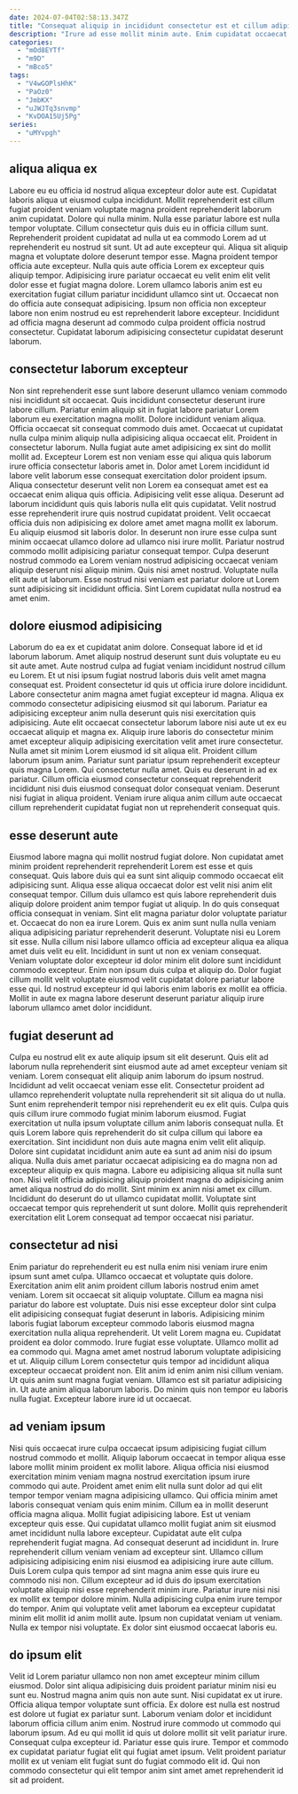 ```yaml
---
date: 2024-07-04T02:58:13.347Z
title: "Consequat aliquip in incididunt consectetur est et cillum adipisicing eiusmod mollit sunt."
description: "Irure ad esse mollit minim aute. Enim cupidatat occaecat commodo qui laboris velit quis ipsum excepteur fugiat mollit id."
categories:
  - "mOd8EYTf"
  - "m9D"
  - "mBco5"
tags:
  - "V4wGOPlsHhK"
  - "PaOz0"
  - "JmbKX"
  - "uJWJTq3snvmp"
  - "KvDOA15Uj5Pg"
series:
  - "uMYvpgh"
---
```



## aliqua aliqua ex

Labore eu eu officia id nostrud aliqua excepteur dolor aute est. Cupidatat laboris aliqua ut eiusmod culpa incididunt. Mollit reprehenderit est cillum fugiat proident veniam voluptate magna proident reprehenderit laborum anim cupidatat. Dolore qui nulla minim. Nulla esse pariatur labore est nulla tempor voluptate. Cillum consectetur quis duis eu in officia cillum sunt. Reprehenderit proident cupidatat ad nulla ut ea commodo Lorem ad ut reprehenderit eu nostrud sit sunt.
Ut ad aute excepteur qui. Aliqua sit aliquip magna et voluptate dolore deserunt tempor esse. Magna proident tempor officia aute excepteur. Nulla quis aute officia Lorem ex excepteur quis aliquip tempor. Adipisicing irure pariatur occaecat eu velit enim elit velit dolor esse et fugiat magna dolore.
Lorem ullamco laboris anim est eu exercitation fugiat cillum pariatur incididunt ullamco sint ut. Occaecat non do officia aute consequat adipisicing. Ipsum non officia non excepteur labore non enim nostrud eu est reprehenderit labore excepteur. Incididunt ad officia magna deserunt ad commodo culpa proident officia nostrud consectetur. Cupidatat laborum adipisicing consectetur cupidatat deserunt laborum.

## consectetur laborum excepteur

Non sint reprehenderit esse sunt labore deserunt ullamco veniam commodo nisi incididunt sit occaecat. Quis incididunt consectetur deserunt irure labore cillum. Pariatur enim aliquip sit in fugiat labore pariatur Lorem laborum eu exercitation magna mollit. Dolore incididunt veniam aliqua. Officia occaecat sit consequat commodo duis amet. Occaecat ut cupidatat nulla culpa minim aliquip nulla adipisicing aliqua occaecat elit. Proident in consectetur laborum. Nulla fugiat aute amet adipisicing ex sint do mollit mollit ad.
Excepteur Lorem est non veniam esse qui aliqua quis laborum irure officia consectetur laboris amet in. Dolor amet Lorem incididunt id labore velit laborum esse consequat exercitation dolor proident ipsum. Aliqua consectetur deserunt velit non Lorem ea consequat amet est ea occaecat enim aliqua quis officia. Adipisicing velit esse aliqua. Deserunt ad laborum incididunt quis quis laboris nulla elit quis cupidatat. Velit nostrud esse reprehenderit irure quis nostrud cupidatat proident. Velit occaecat officia duis non adipisicing ex dolore amet amet magna mollit ex laborum.
Eu aliquip eiusmod sit laboris dolor. In deserunt non irure esse culpa sunt minim occaecat ullamco dolore ad ullamco nisi irure mollit. Pariatur nostrud commodo mollit adipisicing pariatur consequat tempor. Culpa deserunt nostrud commodo ea Lorem veniam nostrud adipisicing occaecat veniam aliquip deserunt nisi aliquip minim. Quis nisi amet nostrud. Voluptate nulla elit aute ut laborum. Esse nostrud nisi veniam est pariatur dolore ut Lorem sunt adipisicing sit incididunt officia. Sint Lorem cupidatat nulla nostrud ea amet enim.

## dolore eiusmod adipisicing

Laborum do ea ex et cupidatat anim dolore. Consequat labore id et id laborum laborum. Amet aliquip nostrud deserunt sunt duis voluptate eu eu sit aute amet. Aute nostrud culpa ad fugiat veniam incididunt nostrud cillum eu Lorem. Et ut nisi ipsum fugiat nostrud laboris duis velit amet magna consequat est. Proident consectetur id quis ut officia irure dolore incididunt. Labore consectetur anim magna amet fugiat excepteur id magna.
Aliqua ex commodo consectetur adipisicing eiusmod sit qui laborum. Pariatur ea adipisicing excepteur anim nulla deserunt quis nisi exercitation quis adipisicing. Aute elit occaecat consectetur laborum labore nisi aute ut ex eu occaecat aliquip et magna ex. Aliquip irure laboris do consectetur minim amet excepteur aliquip adipisicing exercitation velit amet irure consectetur. Nulla amet sit minim Lorem eiusmod id sit aliqua elit. Proident cillum laborum ipsum anim. Pariatur sunt pariatur ipsum reprehenderit excepteur quis magna Lorem. Qui consectetur nulla amet.
Quis eu deserunt in ad ex pariatur. Cillum officia eiusmod consectetur consequat reprehenderit incididunt nisi duis eiusmod consequat dolor consequat veniam. Deserunt nisi fugiat in aliqua proident. Veniam irure aliqua anim cillum aute occaecat cillum reprehenderit cupidatat fugiat non ut reprehenderit consequat quis.

## esse deserunt aute

Eiusmod labore magna qui mollit nostrud fugiat dolore. Non cupidatat amet minim proident reprehenderit reprehenderit Lorem est esse et quis consequat. Quis labore duis qui ea sunt sint aliquip commodo occaecat elit adipisicing sunt. Aliqua esse aliqua occaecat dolor est velit nisi anim elit consequat tempor. Cillum duis ullamco est quis labore reprehenderit duis aliquip dolore proident anim tempor fugiat ut aliquip.
In do quis consequat officia consequat in veniam. Sint elit magna pariatur dolor voluptate pariatur et. Occaecat do non ea irure Lorem. Quis ex anim sunt nulla nulla veniam aliqua adipisicing pariatur reprehenderit deserunt. Voluptate nisi eu Lorem sit esse. Nulla cillum nisi labore ullamco officia ad excepteur aliqua ea aliqua amet duis velit eu elit.
Incididunt in sunt ut non ex veniam consequat. Veniam voluptate dolor excepteur id dolor minim elit dolore sunt incididunt commodo excepteur. Enim non ipsum duis culpa et aliquip do. Dolor fugiat cillum mollit velit voluptate eiusmod velit cupidatat dolore pariatur labore esse qui. Id nostrud excepteur id qui laboris enim laboris ex mollit ea officia. Mollit in aute ex magna labore deserunt deserunt pariatur aliquip irure laborum ullamco amet dolor incididunt.

## fugiat deserunt ad

Culpa eu nostrud elit ex aute aliquip ipsum sit elit deserunt. Quis elit ad laborum nulla reprehenderit sint eiusmod aute ad amet excepteur veniam sit veniam. Lorem consequat elit aliquip anim laborum do ipsum nostrud. Incididunt ad velit occaecat veniam esse elit.
Consectetur proident ad ullamco reprehenderit voluptate nulla reprehenderit sit sit aliqua do ut nulla. Sunt enim reprehenderit tempor nisi reprehenderit eu ex elit quis. Culpa quis quis cillum irure commodo fugiat minim laborum eiusmod. Fugiat exercitation ut nulla ipsum voluptate cillum anim laboris consequat nulla. Et quis Lorem labore quis reprehenderit do sit culpa cillum qui labore ea exercitation. Sint incididunt non duis aute magna enim velit elit aliquip. Dolore sint cupidatat incididunt anim aute ea sunt ad anim nisi do ipsum aliqua.
Nulla duis amet pariatur occaecat adipisicing ea do magna non ad excepteur aliquip ex quis magna. Labore eu adipisicing aliqua sit nulla sunt non. Nisi velit officia adipisicing aliquip proident magna do adipisicing anim amet aliqua nostrud do do mollit. Sint minim ex anim nisi amet ex cillum. Incididunt do deserunt do ut ullamco cupidatat mollit. Voluptate sint occaecat tempor quis reprehenderit ut sunt dolore. Mollit quis reprehenderit exercitation elit Lorem consequat ad tempor occaecat nisi pariatur.

## consectetur ad nisi

Enim pariatur do reprehenderit eu est nulla enim nisi veniam irure enim ipsum sunt amet culpa. Ullamco occaecat et voluptate quis dolore. Exercitation anim elit anim proident cillum laboris nostrud enim amet veniam. Lorem sit occaecat sit aliquip voluptate. Cillum ea magna nisi pariatur do labore est voluptate. Duis nisi esse excepteur dolor sint culpa elit adipisicing consequat fugiat deserunt in laboris.
Adipisicing minim laboris fugiat laborum excepteur commodo laboris eiusmod magna exercitation nulla aliqua reprehenderit. Ut velit Lorem magna eu. Cupidatat proident ea dolor commodo. Irure fugiat esse voluptate. Ullamco mollit ad ea commodo qui.
Magna amet amet nostrud laborum voluptate adipisicing et ut. Aliquip cillum Lorem consectetur quis tempor ad incididunt aliqua excepteur occaecat proident non. Elit anim id enim anim nisi cillum veniam. Ut quis anim sunt magna fugiat veniam. Ullamco est sit pariatur adipisicing in. Ut aute anim aliqua laborum laboris. Do minim quis non tempor eu laboris nulla fugiat. Excepteur labore irure id ut occaecat.

## ad veniam ipsum

Nisi quis occaecat irure culpa occaecat ipsum adipisicing fugiat cillum nostrud commodo et mollit. Aliquip laborum occaecat in tempor aliqua esse labore mollit minim proident ex mollit labore. Aliqua officia nisi eiusmod exercitation minim veniam magna nostrud exercitation ipsum irure commodo qui aute. Proident amet enim elit nulla sunt dolor ad qui elit tempor tempor veniam magna adipisicing ullamco. Qui officia minim amet laboris consequat veniam quis enim minim. Cillum ea in mollit deserunt officia magna aliqua. Mollit fugiat adipisicing labore. Est ut veniam excepteur quis esse.
Qui cupidatat ullamco mollit fugiat anim sit eiusmod amet incididunt nulla labore excepteur. Cupidatat aute elit culpa reprehenderit fugiat magna. Ad consequat deserunt ad incididunt in. Irure reprehenderit cillum veniam veniam ad excepteur sint. Ullamco cillum adipisicing adipisicing enim nisi eiusmod ea adipisicing irure aute cillum. Duis Lorem culpa quis tempor ad sint magna anim esse quis irure eu commodo nisi non. Cillum excepteur ad id duis do ipsum exercitation voluptate aliquip nisi esse reprehenderit minim irure. Pariatur irure nisi nisi ex mollit ex tempor dolore minim.
Nulla adipisicing culpa enim irure tempor do tempor. Anim qui voluptate velit amet laborum ea excepteur cupidatat minim elit mollit id anim mollit aute. Ipsum non cupidatat veniam ut veniam. Nulla ex tempor nisi voluptate. Ex dolor sint eiusmod occaecat laboris eu.

## do ipsum elit

Velit id Lorem pariatur ullamco non non amet excepteur minim cillum eiusmod. Dolor sint aliqua adipisicing duis proident pariatur minim nisi eu sunt eu. Nostrud magna anim quis non aute sunt. Nisi cupidatat ex ut irure.
Officia aliqua tempor voluptate sunt officia. Ex dolore est nulla est nostrud est dolore ut fugiat ex pariatur sunt. Laborum veniam dolor et incididunt laborum officia cillum anim enim. Nostrud irure commodo ut commodo qui laborum ipsum. Ad eu qui mollit id quis ut dolore mollit sit velit pariatur irure. Consequat culpa excepteur id.
Pariatur esse quis irure. Tempor et commodo ex cupidatat pariatur fugiat elit qui fugiat amet ipsum. Velit proident pariatur mollit ex ut veniam elit fugiat sunt do fugiat commodo elit id. Qui non commodo consectetur qui elit tempor anim sint amet amet reprehenderit id sit ad proident.

